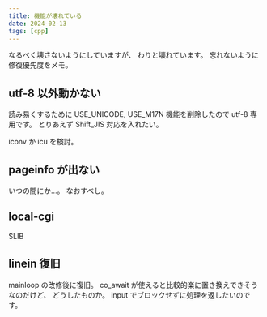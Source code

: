 ```yaml
---
title: 機能が壊れている
date: 2024-02-13
tags: [cpp]
---
```


なるべく壊さないようにしていますが、
わりと壊れています。
忘れないように修復優先度をメモ。

<!-- truncate -->

## utf-8 以外動かない

読み易くするために USE_UNICODE, USE_M17N 機能を削除したので utf-8 専用です。
とりあえず Shift_JIS 対応を入れたい。

iconv か icu を検討。

## pageinfo が出ない

いつの間にか…。
なおすべし。

## local-cgi

$LIB

## linein 復旧

mainloop の改修後に復旧。
co_await が使えると比較的楽に置き換えできそうなのだけど、
どうしたものか。
input でブロックせずに処理を返したいのです。
